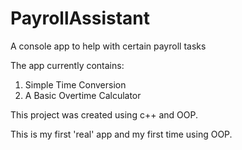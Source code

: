 # PayrollAssistant
A console app to help with certain payroll tasks

The app currently contains:
1. Simple Time Conversion
2. A Basic Overtime Calculator

This project was created using c++ and OOP.

This is my first 'real' app and my first time using OOP.
